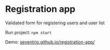 # Registration app

Validated form for registering users and user list

Run project: `npm start`

Demo: [seventrio.github.io/registration-app/](https://seventrio.github.io/registration-app/)
